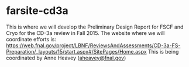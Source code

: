 # farsite-cd3a
This is where we will develop the Preliminary Design Report for FSCF and Cryo for the CD-3a review in Fall 2015.
The website where we will coordinate efforts is: https://web.fnal.gov/project/LBNF/ReviewsAndAssessments/CD-3a-FS-Preparation/_layouts/15/start.aspx#/SitePages/Home.aspx
This is being coordinated by Anne Heavey (aheavey@fnal.gov)

